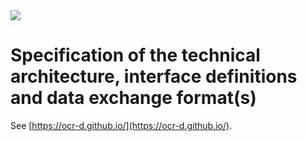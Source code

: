 <img src="http://ocr-d.de/sites/default/files/Header1-Text-gold_3.png">

# Specification of the technical architecture, interface definitions and data exchange format(s)

See [https://ocr-d.github.io/](https://ocr-d.github.io/).
